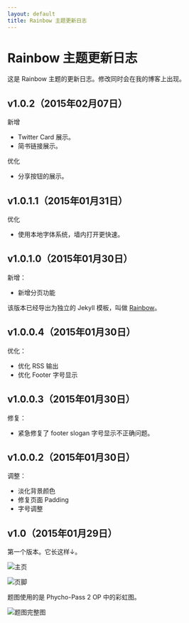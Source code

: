 ```yaml
---
layout: default
title: Rainbow 主题更新日志
---
```


# Rainbow 主题更新日志

这是 Rainbow 主题的更新日志。修改同时会在我的博客上出现。

## v1.0.2（2015年02月07日）

新增

- Twitter Card 展示。
- 简书链接展示。

优化

- 分享按钮的展示。

## v1.0.1.1（2015年01月31日）

优化

- 使用本地字体系统，墙内打开更快速。

## v1.0.1.0（2015年01月30日）

新增：

- 新增分页功能

该版本已经导出为独立的 Jekyll 模板，叫做 [Rainbow](https://github.com/Astrian/astrian.github.io/tree/Rainbow)。

## v1.0.0.4（2015年01月30日）

优化：

- 优化 RSS 输出
- 优化 Footer 字号显示

## v1.0.0.3（2015年01月30日）

修复：

- 紧急修复了 footer slogan 字号显示不正确问题。

## v1.0.0.2（2015年01月30日）

调整：

- 淡化背景颜色
- 修复页面 Padding
- 字号调整

## v1.0（2015年01月29日）

第一个版本。它长这样↓。

![主页](http://mdblog.astrianfm.com/Pics/Whatsnew/Snip20150130_8.png)

![页脚](http://mdblog.astrianfm.com/Pics/Whatsnew/Snip20150130_10.png)

题图使用的是 Phycho-Pass 2 OP 中的彩虹图。

![题图完整图](http://mdblog.astrianfm.com/Pics/psypho_pass/Psypho_pass.jpg)
